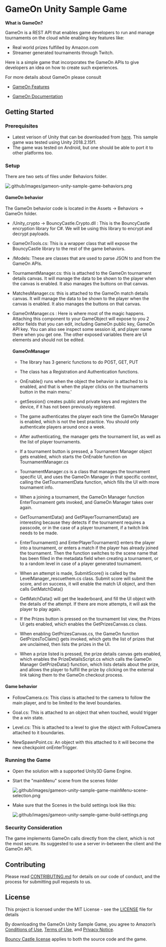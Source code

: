 # GameOn Unity Sample Game

**What is GameOn?**

GameOn is a REST API that enables game developers to run and manage tournaments on the cloud while enabling key features like:
- Real world prizes fulfilled by Amazon.com
- Streamer generated tournaments through Twitch.

Here is a simple game that incorporates the GameOn APIs to give developers an idea on how to create such experiences.

For more details about GameOn please consult

* [GameOn Features](https://developer.amazon.com/gameon/features)

* [GameOn Documentation](https://developer.amazon.com/docs/gameon/overview.html)

## Getting Started

### Prerequisites

- Latest verison of Unity that can be downloaded from [here](https://unity3d.com/get-unity/download). This sample game was tested using Unity 2018.2.15f1.
- The game was tested on Android, but one should be able to port it to other platforms too.

### Setup

There are two sets of files under Behaviors folder.

![.github/images/gameon-unity-sample-game-behaviors.png](.github/images/gameon-unity-sample-game-behaviors.png)

#### GameOn behavior

The GameOn behavior code is located in the Assets -\> Behaviors -\> GameOn folder.

- /Unity\_crypto -\> BouncyCastle.Crypto.dll : This is the BouncyCastle encryption library for C\#. We will be using this library to encrypt and decrypt payloads.

 - GameOnTools.cs: This is a wrapper class that will expose the BouncyCastle library to the rest of the game behaviors.

 - /Models: These are classes that are used to parse JSON to and from the GameOn APIs.

 - TournamentManager.cs: this is attached to the GameOn tournament details canvas. It will manage the data to be shown to the player when the canvas is enabled. It also manages the buttons on that canvas.

 - MatchesManager.cs: this is attached to the GameOn match details canvas. It will manage the data to be shown to the player when the canvas is enabled. It also manages the buttons on that canvas.

- GameOnManager.cs : Here is where most of the magic happens. Attaching this component to your GameObject will expose to you 2 editor fields that you can edit, including GameOn public key, GameOn API key. You can also see inspect some session id, and player name there when you get one. The other exposed variables there are UI elements and should not be edited.

  #### GameOnManager

  - The library has 3 generic functions to do POST, GET, PUT 

  - The class has a Registration and Authentication functions.

  - OnEnable() runs when the object the behavior is attached to is enabled, and that is when the player clicks on the tournaments button in the main menu.’

  - getSession() creates public and private keys and registers the device, if it has not been previously registered.

  - The game authenticates the player each time the GameOn Manager is enabled, which is not the best practice. You should only authenticate players around once a week.

  - After authenticating, the manager gets the tournament list, as well as the list of player tournaments.

  - If a tournament button is pressed, a Tournament Manager object gets enabled, which starts the OnEnable function on TournamentManager.cs

  - TournamentManager.cs is a class that manages the tournament specific UI, and uses the GameOn Manager in that specific context, calling the GetTournamentData function, which fills the UI with more tournament info.

  - When a joining a tournament, the GameOn Manager function EnterTournament gets invoked, and GameOn Manager takes over again.

  - GetTournamentData() and GetPlayerTournamentData() are interesting because they detects if the tournament requires a passcode, or in the case of a player tournament, if a twitch link needs to be made.

  - EnterTournament() and EnterPlayerTournament() enters the player into a tournament, or enters a match if the player has already joined the tournament. Then the function switches to the scene name that has been filled in the metadata field when creating a tournament, or to a random level in case of a player generated tournament.

  - When an attempt is made, SubmitScore() is called by the LevelManager\_rescuethem.cs class. Submit score will submit the score, and on success, it will enable the match UI object, and then calls GetMatchData()

  - GetMatchData() will get the leaderboard, and fill the UI object with the details of the attempt. If there are more attempts, it will ask the player to play again.

  - If the Prizes button is pressed on the tournament list view, the Prizes UI gets enabled, which enables the GetPrizesCanvas.cs class.

  - When enabling GetPrizesCanvas.cs, the GameOn function GetPrizesToClaim() gets invoked, which gets the list of prizes that are unclaimed, then lists the prizes in the UI.

  - When a prize listed is pressed, the prize details canvas gets enabled, which enables the PrizeDetailsScript.cs which calls the GameOn Manager GetPrizeData() function, which lists details about the prize, and allows the player to fulfill the prize by clicking on the external link taking them to the GameOn checkout process.
  
#### Game behavior

- FollowCamera.cs: This class is attached to the camera to follow the main player, and to be limited to the level boundaries.

- Goal.cs: This is attached to an object that when touched, would trigger the a win state.

- Level.cs: This is attached to a level to give the object with FollowCamera attached to it boundaries.

- NewSpawnPoint.cs: An object with this attached to it will become the new checkpoint onEnterTrigger.

### Running the Game
- Open the solution with a supported Unity3D Game Engine.
- Start the "mainMenu" scene from the scenes folder

  ![.github/images/gameon-unity-sample-game-mainMenu-scene-selection.png](.github/images/gameon-unity-sample-game-mainMenu-scene-selection.png)

- Make sure that the Scenes in the build settings look like this:

  ![.github/images/gameon-unity-sample-game-build-settings.png](.github/images/gameon-unity-sample-game-build-settings.png)
  
### Security Consideration

The game implements GameOn calls directly from the client, which is not the most secure. Its suggested to use a server in-between the client and the GameOn API.

## Contributing

Please read [CONTRIBUTING.md](https://gist.github.com/PurpleBooth/b24679402957c63ec426) for details on our code of conduct, and the process for submitting pull requests to us.

## License

This project is licensed under the MIT License - see the [LICENSE](LICENSE) file for details

By downloading the GameOn Unity Sample Game, you agree to Amazon’s [Conditions of Use](https://www.amazon.com/gp/help/customer/display.html?nodeId=508088), [Terms of Use](https://www.amazon.com/gp/help/customer/display.html?nodeId=201485660), and [Privacy Notice](https://www.amazon.com/gp/help/customer/display.html?nodeId=468496).

[Bouncy Castle license](http://www.bouncycastle.org/csharp/licence.html) applies to both the source code and the game.